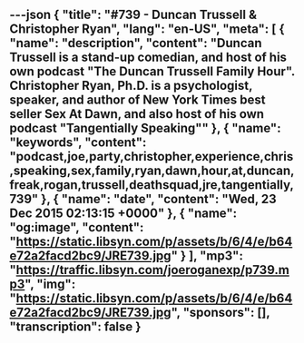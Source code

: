 ---json
{
  "title": "#739 - Duncan Trussell & Christopher Ryan",
  "lang": "en-US",
  "meta": [
    {
      "name": "description",
      "content": "Duncan Trussell is a stand-up comedian, and host of his own podcast \"The Duncan Trussell Family Hour\". Christopher Ryan, Ph.D. is a psychologist, speaker, and author of New York Times best seller Sex At Dawn, and also host of his own podcast \"Tangentially Speaking\""
    },
    {
      "name": "keywords",
      "content": "podcast,joe,party,christopher,experience,chris,speaking,sex,family,ryan,dawn,hour,at,duncan,freak,rogan,trussell,deathsquad,jre,tangentially,739"
    },
    {
      "name": "date",
      "content": "Wed, 23 Dec 2015 02:13:15 +0000"
    },
    {
      "name": "og:image",
      "content": "https://static.libsyn.com/p/assets/b/6/4/e/b64e72a2facd2bc9/JRE739.jpg"
    }
  ],
  "mp3": "https://traffic.libsyn.com/joeroganexp/p739.mp3",
  "img": "https://static.libsyn.com/p/assets/b/6/4/e/b64e72a2facd2bc9/JRE739.jpg",
  "sponsors": [],
  "transcription": false
}
---
<episode-header />

<timemark seconds="0" />

<transcribe-call-to-action />

<episode-footer />